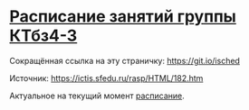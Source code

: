 # [Расписание занятий группы КТбз4-3](https://ictisrulez.github.io/schedule/)

Сокращённая ссылка на эту страничку: <a href="https://git.io/isched" target="_blank">https://git.io/isched</a>

Источник: https://ictis.sfedu.ru/rasp/HTML/182.htm

Актуальное на текущий момент <a href="https://jamboard.google.com/d/1F3m2dEE7gjjIFsJURB6q1pc-1zkuqJlm8uf1L9fYZ14/viewer?f=0" target="_blank">расписание</a>.
